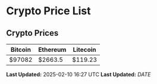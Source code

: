 # Crypto Price List

## Crypto Prices
| Bitcoin | Ethereum | Litecoin |
| ------- | -------- | -------- |
| $97082 | $2663.5 | $119.23 |
**Last Updated:** 2025-02-10 16:27 UTC
**Last Updated:** $DATE$
